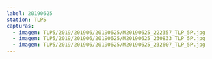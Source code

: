 ```yaml
---
label: 20190625
station: TLP5
capturas:
  - imagem: TLP5/2019/201906/20190625/M20190625_222357_TLP_5P.jpg
  - imagem: TLP5/2019/201906/20190625/M20190625_230833_TLP_5P.jpg
  - imagem: TLP5/2019/201906/20190625/M20190625_232607_TLP_5P.jpg
---
```

